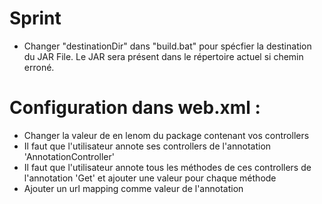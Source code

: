# Sprint

- Changer "destinationDir" dans "build.bat" pour spécfier la destination du JAR File. Le JAR sera présent dans le répertoire actuel si chemin erroné.


# Configuration dans web.xml : 

- Changer la valeur de <param-value><param-value> en lenom du package contenant vos controllers 
- Il faut que l'utilisateur annote ses controllers de l'annotation 'AnnotationController'
- Il faut que l'utilisateur annote tous les méthodes de ces controllers de l'annotation 'Get' et ajouter une valeur pour chaque méthode
- Ajouter un url mapping comme valeur de l'annotation